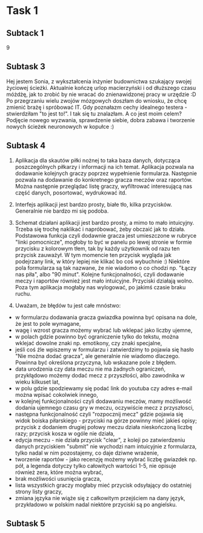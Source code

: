 # **Task 1**
## Subtack 1
9
## Subtask 3
Hej jestem Sonia, z wykształcenia inżynier budownictwa szukający swojej życiowej ścieżki. Aktualnie kończę urlop macierzyński i od dłuższego czasu móżdżę, jak to zrobić by nie wracać do znienawidzonej pracy w urzędzie :D Po przegrzaniu wielu zwojów mózgowych doszłam do wniosku, że chcę zmienić brażę i spróbować IT. Gdy poznałazm cechy idealnego testera - stwierdziłam "to jest to!". I tak się tu znalazłam. A co jest moim celem? Podjęcie nowego wyzwania, sprawdzenie siebie, dobra zabawa i tworzenie nowych ścieżek neuronowych w kopułce :) 

## Subtask 4
1. Aplikacja dla skautów piłki nożnej to taka baza danych, dotycząca poszczególnych piłkarzy i informacji na ich temat. 
Aplikacja pozwala na dodawanie kolejnych graczy poprzez wypełnienie formularza. Następnie pozwala na dodawanie do konkretnego gracza meczów oraz raportów. Można następnie przeglądać listę graczy, wyfiltrować interesującą nas część danych, posortować, wydrukować itd. 
2. Interfejs aplikacji jest bardzo prosty, białe tło, kilka przycisków. Generalnie nie bardzo mi się podoba.
3. Schemat działani aplikacji jest bardzo prosty, a mimo to mało intuicyjny. Trzeba się trochę naklikać i napróbować, żeby obczaić jak to działa. Podstawowa funkcja czyli dodawnie gracza jest umieszczone w rubryce "linki pomocnicze", mogłoby to być w panelu po lewej stronie w formie przycisku z kolorowym tłem, tak by każdy użytkownik od razu ten przycisk zauważył. W tym momencie ten przycisk wygląda jak podejrzany link, w który lepiej nie klikać bo coś wybuchnie :) Niektóre pola formularza są tak nazwane, że nie wiadomo o co chodzi np. "Łączy nas piła", albo "90 minut". Kolejne funkcjonalności, czyli dodawanie meczy i raportów również jest mało intuicyjne. Przyciski działają wolno. Poza tym aplikacja mogłaby nas wylogować, po jakimś czasie braku ruchu. 

4. Uważam, że błędów tu jest całe mnóstwo:
* w formularzu dodawania gracza gwiazdka powinna być opisana na dole, że jest to pole wymagane,
* wagę i wzrost gracza możemy wybrać lub wklepać jako liczby ujemne,
* w polach gdzie powinno być ograniczenie tylko do tekstu, można wklejać dowolne znaki np. emotikony, czy znaki specjalne,
* jeśli coś źle wpiszemy w formularzu i zatwierdzimy to pojawia się hasło "Nie można dodać gracza", ale generalnie nie wiadomo dlaczego. Powinna być określona przyczyna, lub wskazane pole z błędem.
* data urodzenia czy data meczu nie ma żadnych ograniczeń, przykłądowo możemy dodać mecz z przyszłości, albo zawodnika w wieku kilkuset lat,
* w polu gdzie spodziewamy się podać link do youtuba czy adres e-mail można wpisać cokolwiek innego,
* w kolejnej funkcjonalności czyli dodawaniu meczów, mamy możliwość dodania ujemnego czasu gry w meczu, oczywiście mecz z przyszłosci, 
* następna funkcjonalność czyli "rozpocznij mecz" gdzie pojawia się widok boiska piłarskiego - przyciski na górze powinny mieć jakieś opisy; przycisk z dodaniem drugiej połowy meczu działa nieskończoną liczbę razy; przycisk kosza w ogóle nie działa, 
* edycja meczu - nie działa przycisk "clear", z koleji po zatwierdzeniu danych przyciskiem "submit" nie wychodzi nam intuicyjnie z formularza, tylko nadal w nim pozostajemy, co daje dziwne wrażenie,
* tworzenie raportów - jako recenzję możemy wybrać liczbę gwiazdek np. pół, a legenda dotyczy tylko całowitych wartości 1-5, nie opisuje również zera, które można wybrać, 
* brak możliwości usunięcia gracza,
* lista wszystkich graczy mogłaby mieć przycisk odsyłający do ostatniej strony listy graczy,
* zmiana języka nie wiąże się z całkowitym przejściem na dany język, przykładowo w polskim nadal niektóre przyciski są po angielsku.

## Subtask 5
